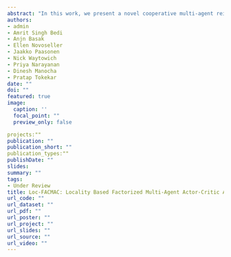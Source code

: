 ```yaml
---
abstract: "In this work, we present a novel cooperative multi-agent reinforcement learning method called Locality based Factorized Multi-Agent Actor-Critic (Loc-FACMAC). The existing state-of-the-art algorithms, such as FACMAC, rely on the global reward information for critic training. However, in a distributed multi-agent system, the global reward is overgeneralized. The global reward cannot accurately reflect the influence of individual agents' actions, resulting in the mixer's poor performance in assigning credit. We introduce the idea of locality into critic learning to connect the strongly related agents into partitions. Agents in the same partition have a more significant impact retained within the partition itself. Thus, agents learning from the local reward can provide a more precise evaluation of the policy. This technique prevents the agent using information from unrelated agents and also helps to deal with the curse of dimensionality due to multiple agents. Loc-FACMAC further improves the efficiency of learning by introducing locality to the actor update as well. We evaluate the performance of Loc-FACMAC on three environments: Multi-cartpole, the StarCraft Multi-Agent Challenge, and Bounded-Cooperative-Navigation. We explore the impact of partition sizes on the performance and compare the result with baseline MARL algorithms such as LOMAQ, FACMAC, and QMIX. The experiments reveal that, if the locality structure is defined properly, Loc-FACMAC outperforms these baseline algorithms up to 45% , indicating that exploiting the locality structure in the actor-critic framework improves the MARL performance."
authors:
- admin
- Amrit Singh Bedi
- Anjn Basak
- Ellen Novoseller
- Jaakko Paasonen
- Nick Waytowich
- Priya Narayanan
- Dinesh Manocha
- Pratap Tokekar
date: ""
doi: ""
featured: true
image:
  caption: ''
  focal_point: ""
  preview_only: false

projects:""
publication: ""
publication_short: ""
publication_types:""
publishDate: ""
slides: 
summary: ""
tags:
- Under Review
title: Loc-FACMAC: Locality Based Factorized Multi-Agent Actor-Critic Algorithm for Cooperative Task
url_code: ""
url_dataset: ""
url_pdf: ""
url_poster: ""
url_project: ""
url_slides: ""
url_source: ""
url_video: ""
---
```

